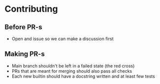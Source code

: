 # Contributing

## Before PR-s
* Open and issue so we can make a discussion first

## Making PR-s
* Main branch shouldn't be left in a failed state (the red cross)
* PRs that are meant for merging should also pass all checks
* Each new builtin should have a docstring written and at least few tests

